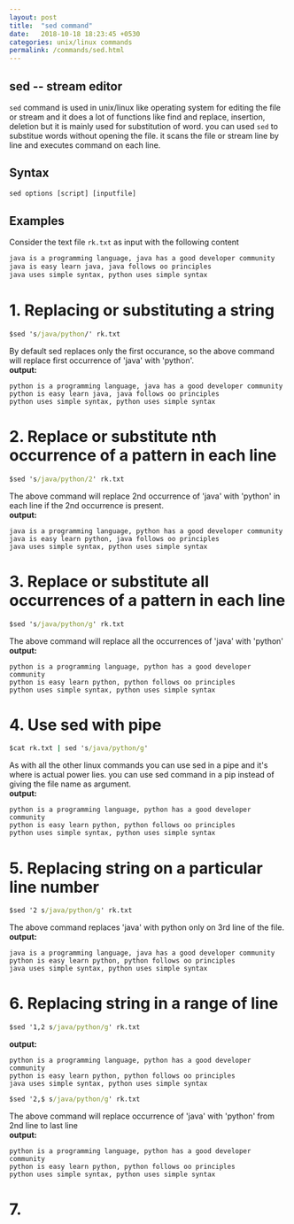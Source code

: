 ```yaml
---
layout: post
title:  "sed command"
date:   2018-10-18 18:23:45 +0530
categories: unix/linux commands
permalink: /commands/sed.html
---
```


## sed -- stream editor

`sed` command is used in unix/linux like operating system for editing the file or stream and it does a lot of functions
like find and replace, insertion, deletion but it is mainly used for substitution of word. you can used `sed` to substitue
words without opening the file. it scans the file or stream line by line and executes command on each line.

## Syntax

```cmd
sed options [script] [inputfile]
```

## Examples

Consider the text file `rk.txt` as input with the following content

```cmd
java is a programming language, java has a good developer community  
java is easy learn java, java follows oo principles
java uses simple syntax, python uses simple syntax
```
# 1. Replacing or substituting a string

```cmd
$sed 's/java/python/' rk.txt
```
By default sed replaces only the first occurance, so the above command will replace first occurrence of 'java' with 'python'.  
**output:**
```log
python is a programming language, java has a good developer community  
python is easy learn java, java follows oo principles
python uses simple syntax, python uses simple syntax
```
# 2. Replace or substitute nth occurrence of a pattern in each line
```cmd
$sed 's/java/python/2' rk.txt
```
The above command will replace 2nd occurrence of 'java' with 'python' in each line if the 2nd occurrence is present.  
**output:**
```log
java is a programming language, python has a good developer community  
java is easy learn python, java follows oo principles
java uses simple syntax, python uses simple syntax
```

# 3. Replace or substitute all occurrences of a pattern in each line
```cmd
$sed 's/java/python/g' rk.txt
```

The above command will replace all the occurrences of 'java' with 'python'  
**output:**
```log
python is a programming language, python has a good developer community  
python is easy learn python, python follows oo principles
python uses simple syntax, python uses simple syntax
```

# 4. Use sed with pipe
```cmd
$cat rk.txt | sed 's/java/python/g'
```
As with all the other linux commands you can use sed in a pipe and it's where is actual power lies. you can use
sed command in a pip instead of giving the file name as argument.  
**output:**
```log
python is a programming language, python has a good developer community  
python is easy learn python, python follows oo principles
python uses simple syntax, python uses simple syntax
```

# 5. Replacing string on a particular line number
```cmd
$sed '2 s/java/python/g' rk.txt
```
The above command replaces 'java' with python only on 3rd line of the file.  
**output:**
```log
java is a programming language, java has a good developer community  
python is easy learn python, python follows oo principles
java uses simple syntax, python uses simple syntax
```

# 6. Replacing string in a range of line
```cmd
$sed '1,2 s/java/python/g' rk.txt
```
**output:**
```log
python is a programming language, python has a good developer community  
python is easy learn python, python follows oo principles
java uses simple syntax, python uses simple syntax
```

```cmd
$sed '2,$ s/java/python/g' rk.txt
```
The above command will replace occurrence of 'java' with 'python' from 2nd line to last line  
**output:**
```log
python is a programming language, python has a good developer community  
python is easy learn python, python follows oo principles
python uses simple syntax, python uses simple syntax
```

# 7. 


